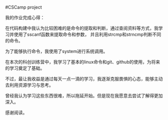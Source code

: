 #CSCamp project

我的作业完成心得：

在代码构建中我认为比较困难的是命令的提取和判断，通过查阅资料等方式，我学习并使用了sscanf函数来提取命令和参数，
并且利用strcmp和strncmp判断不同的命令。

为了能够执行命令，我使用了system进行系统调用。

在本次的科创训练营中，我学习了基本的linux命令和git、github的使用，为将来的学习奠定了基础。

不过，最让我收益是通过每天一点一滴的学习，我逐渐克服畏惧的心态，能够主动去利用资源学习与思考。

曾经我认为学习这些东西很难，所以拖延开始。但是现在我愿意去尝试了解得更加深入。

感谢阅读。
